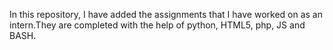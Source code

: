 In this repository, I have added the assignments that I have worked on as an intern.They are completed with the help of python, HTML5, php, JS and BASH.
